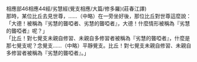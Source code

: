 相應部46相應44經/劣慧經(覺支相應/大篇/修多羅)(莊春江譯)  
那時，某位比丘去見世尊，……（中略）在一旁坐好後，那位比丘對世尊這麼說：  
「大德！被稱為『劣慧的聾啞者、劣慧的聾啞者』，大德！什麼情形被稱為『劣慧的聾啞者』呢？」  
「比丘！對七覺支未親自修習、未親自多修習者被稱為『劣慧的聾啞者』，什麼是那七覺支呢？念覺支……（中略）平靜覺支。比丘！對七覺支未親自修習、未親自多修習者被稱為『劣慧的聾啞者』。」  
  
  
